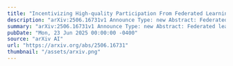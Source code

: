 ```yaml
---
title: "Incentivizing High-quality Participation From Federated Learning Agents"
description: "arXiv:2506.16731v1 Announce Type: new Abstract: Federated learning (FL) provides a promising paradigm for facilitating collaboration between multiple clients that jointly learn a global model without directly sharing their local data. However, existing research suffers from two caveats: 1) From the perspective of agents, voluntary and unselfish participation is often assumed. But self-interested agents may opt out of the system or provide low-quality contributions without proper incentives; 2) From the mechanism designer's perspective, the aggregated models can be unsatisfactory as the existing game-theoretical federated learning approach for data collection ignores the potential heterogeneous effort caused by contributed data. To alleviate above challenges, we propose an incentive-aware framework for agent participation that considers data heterogeneity to accelerate the convergence process. Specifically, we first introduce the notion of Wasserstein distance to explicitly illustrate the heterogeneous effort and reformulate the existing upper bound of convergence. To induce truthful reporting from agents, we analyze and measure the generalization error gap of any two agents by leveraging the peer prediction mechanism to develop score functions. We further present a two-stage Stackelberg game model that formalizes the process and examines the existence of equilibrium. Extensive experiments on real-world datasets demonstrate the effectiveness of our proposed mechanism."
summary: "arXiv:2506.16731v1 Announce Type: new Abstract: Federated learning (FL) provides a promising paradigm for facilitating collaboration between multiple clients that jointly learn a global model without directly sharing their local data. However, existing research suffers from two caveats: 1) From the perspective of agents, voluntary and unselfish participation is often assumed. But self-interested agents may opt out of the system or provide low-quality contributions without proper incentives; 2) From the mechanism designer's perspective, the aggregated models can be unsatisfactory as the existing game-theoretical federated learning approach for data collection ignores the potential heterogeneous effort caused by contributed data. To alleviate above challenges, we propose an incentive-aware framework for agent participation that considers data heterogeneity to accelerate the convergence process. Specifically, we first introduce the notion of Wasserstein distance to explicitly illustrate the heterogeneous effort and reformulate the existing upper bound of convergence. To induce truthful reporting from agents, we analyze and measure the generalization error gap of any two agents by leveraging the peer prediction mechanism to develop score functions. We further present a two-stage Stackelberg game model that formalizes the process and examines the existence of equilibrium. Extensive experiments on real-world datasets demonstrate the effectiveness of our proposed mechanism."
pubDate: "Mon, 23 Jun 2025 00:00:00 -0400"
source: "arXiv AI"
url: "https://arxiv.org/abs/2506.16731"
thumbnail: "/assets/arxiv.png"
---
```


